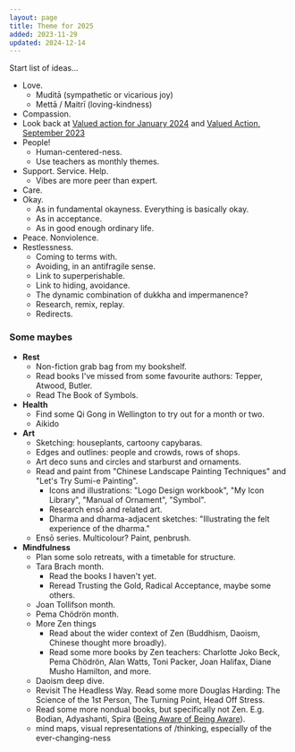 ```yaml
---
layout: page
title: Theme for 2025
added: 2023-11-29
updated: 2024-12-14
---
```


Start list of ideas...

- Love.
    - Muditā (sympathetic or vicarious joy)
    - Mettā / Maitrī (loving-kindness)
- Compassion.
- Look back at [Valued action for January 2024](/thinking/valued-action-for-january-2024/) and [Valued Action, September 2023](/thinking/valued-action-2023-09/)
- People!
    - Human-centered-ness.
    - Use teachers as monthly themes.
- Support. Service. Help.
    - Vibes are more peer than expert.
- Care.
- Okay.
    - As in fundamental okayness. Everything is basically okay.
    - As in acceptance.
    - As in good enough ordinary life.
- Peace. Nonviolence.
- Restlessness.
    - Coming to terms with.
    - Avoiding, in an antifragile sense.
    - Link to superperishable.
    - Link to hiding, avoidance.
    - The dynamic combination of dukkha and impermanence?
    - Research, remix, replay.
    - Redirects.

### Some maybes

- **Rest**
    - Non-fiction grab bag from my bookshelf.
    - Read books I've missed from some favourite authors: Tepper, Atwood, Butler.
    - Read The Book of Symbols.
- **Health**
    - Find some Qi Gong in Wellington to try out for a month or two.
    - Aikido
- **Art**
    - Sketching: houseplants, cartoony capybaras.
    - Edges and outlines: people and crowds, rows of shops.
    - Art deco suns and circles and starburst and ornaments.
    - Read and paint from "Chinese Landscape Painting Techniques" and "Let's Try Sumi-e Painting".
        - Icons and illustrations: "Logo Design workbook", "My Icon Library", "Manual of Ornament", "Symbol".
        - Research ensō and related art.
        - Dharma and dharma-adjacent sketches: "Illustrating the felt experience of the dharma."
    - Ensō series. Multicolour? Paint, penbrush.
- **Mindfulness**
    - Plan some solo retreats, with a timetable for structure.
    - Tara Brach month.
        - Read the books I haven't yet.
        - Reread Trusting the Gold, Radical Acceptance, maybe some others.
    - Joan Tollifson month.
    - Pema Chödrön month.
    - More Zen things
        - Read about the wider context of Zen (Buddhism, Daoism, Chinese thought more broadly).
        - Read some more books by Zen teachers: Charlotte Joko Beck, Pema Chödrön, Alan Watts, Toni Packer, Joan Halifax, Diane Musho Hamilton, and more.
    - Daoism deep dive.
    - Revisit The Headless Way. Read some more Douglas Harding: The Science of the 1st Person, The Turning Point, Head Off Stress.
    - Read some more nondual books, but specifically not Zen. E.g. Bodian, Adyashanti, Spira ([Being Aware of Being Aware](https://www.amazon.co.uk/Being-Aware-Essence-Meditation-ebook/dp/B01LVUV9RY)).
    - mind maps, visual representations of /thinking, especially of the ever-changing-ness